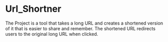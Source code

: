 # Url_Shortner
The Project is a tool that takes a long URL and creates a shortened version of it that is easier to share and remember. The shortened URL redirects users to the original long URL when clicked.
